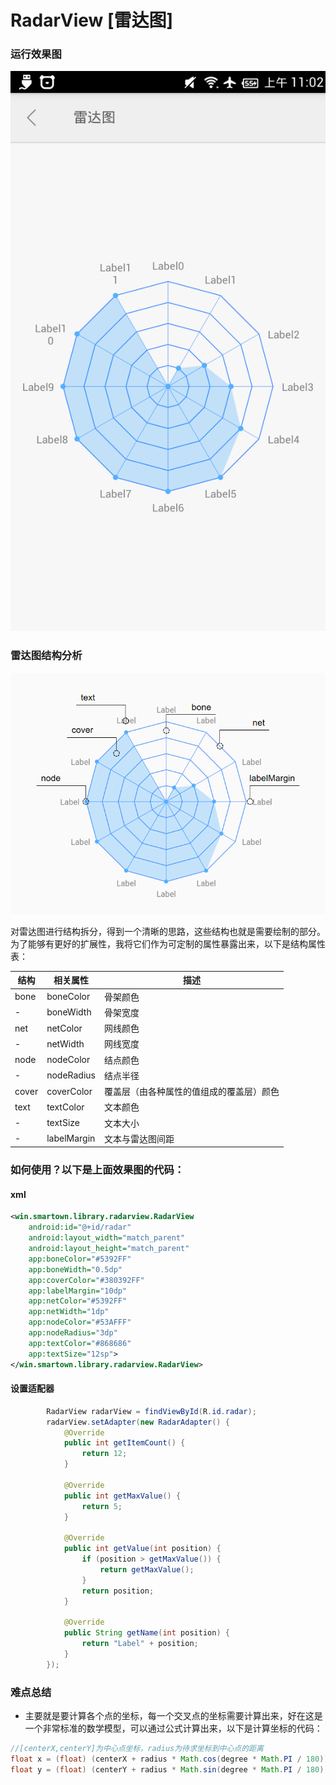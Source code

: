# RadarView [雷达图]
### 运行效果图
![运行效果图](image/preview.png)
### 雷达图结构分析
![雷达图结构](image/structure.png)

对雷达图进行结构拆分，得到一个清晰的思路，这些结构也就是需要绘制的部分。为了能够有更好的扩展性，我将它们作为可定制的属性暴露出来，以下是结构属性表：

结构|相关属性|描述
---|---|---
bone|boneColor|骨架颜色
-|boneWidth|骨架宽度
net|netColor|网线颜色
-|netWidth|网线宽度
node|nodeColor|结点颜色
-|nodeRadius|结点半径
cover|coverColor|覆盖层（由各种属性的值组成的覆盖层）颜色
text|textColor|文本颜色
-|textSize|文本大小
-|labelMargin|文本与雷达图间距

### 如何使用？以下是上面效果图的代码：
#### xml
```xml
<win.smartown.library.radarview.RadarView
    android:id="@+id/radar"
    android:layout_width="match_parent"
    android:layout_height="match_parent"
    app:boneColor="#5392FF"
    app:boneWidth="0.5dp"
    app:coverColor="#380392FF"
    app:labelMargin="10dp"
    app:netColor="#5392FF"
    app:netWidth="1dp"
    app:nodeColor="#53AFFF"
    app:nodeRadius="3dp"
    app:textColor="#868686"
    app:textSize="12sp">
</win.smartown.library.radarview.RadarView>
```
#### 设置适配器
```java
        RadarView radarView = findViewById(R.id.radar);
        radarView.setAdapter(new RadarAdapter() {
            @Override
            public int getItemCount() {
                return 12;
            }

            @Override
            public int getMaxValue() {
                return 5;
            }

            @Override
            public int getValue(int position) {
                if (position > getMaxValue()) {
                    return getMaxValue();
                }
                return position;
            }

            @Override
            public String getName(int position) {
                return "Label" + position;
            }
        });
```
### 难点总结
- 主要就是要计算各个点的坐标，每一个交叉点的坐标需要计算出来，好在这是一个非常标准的数学模型，可以通过公式计算出来，以下是计算坐标的代码：
```java
//[centerX,centerY]为中心点坐标，radius为待求坐标到中心点的距离
float x = (float) (centerX + radius * Math.cos(degree * Math.PI / 180));
float y = (float) (centerY + radius * Math.sin(degree * Math.PI / 180));
```
